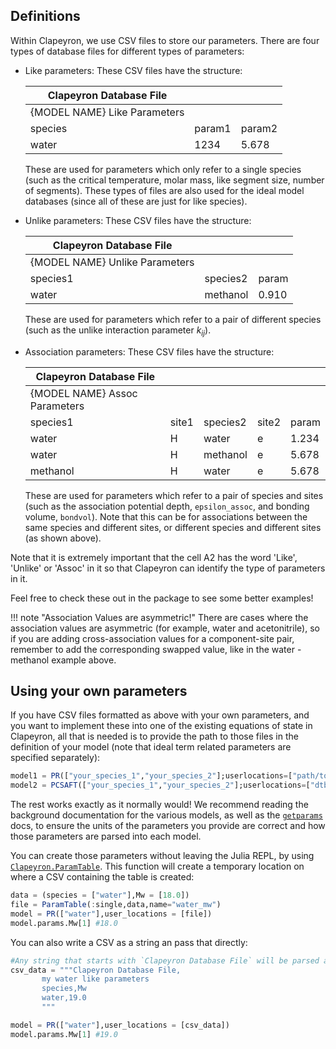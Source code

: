 ## Definitions

Within Clapeyron, we use CSV files to store our parameters. There are four types of database files for different types of parameters:

- Like parameters: These CSV files have the structure:

  | Clapeyron Database File      |        |        |
  | ---------------------------- | ------ | ------ |
  | {MODEL NAME} Like Parameters |        |        |
  | species                      | param1 | param2 |
  | water                        | 1234   | 5.678  |

  These are used for parameters which only refer to a single species (such as the critical temperature, molar mass, like segment size, number of segments). These types of files are also used for the ideal model databases (since all of these are just for like species).

- Unlike parameters: These CSV files have the structure:

  | Clapeyron Database File        |          |       |
  | ------------------------------ | -------- | ----- |
  | {MODEL NAME} Unlike Parameters |          |       |
  | species1                       | species2 | param |
  | water                          | methanol | 0.910 |

  These are used for parameters which refer to a pair of different species (such as the unlike interaction parameter $k_{ij}$).

- Association parameters: These CSV files have the structure:

  | Clapeyron Database File       |       |          |       |       |
  | ----------------------------- | ----- | -------- | ----- | ----- |
  | {MODEL NAME} Assoc Parameters |       |          |       |       |
  | species1                      | site1 | species2 | site2 | param |
  | water                         | H     | water    | e     | 1.234 |
  | water                         | H     | methanol | e     | 5.678 |
  | methanol                      | H     | water    | e     | 5.678 |

  These are used for parameters which refer to a pair of species and sites (such as the association potential depth, `epsilon_assoc`, and bonding volume, `bondvol`). Note that this can be for associations between the same species and different sites, or different species and different sites (as shown above).

Note that it is extremely important that the cell A2 has the word 'Like', 'Unlike' or 'Assoc' in it so that Clapeyron can identify the type of parameters in it.

Feel free to check these out in the package to see some better examples!

!!! note "Association Values are asymmetric!"
    There are cases where the association values are asymmetric (for example, water and acetonitrile), so if you are adding cross-association values for a component-site pair, remember to add the corresponding swapped value, like in the water - methanol example above.

## Using your own parameters

If you have CSV files formatted as above with your own parameters, and you want to implement these into one of the existing equations of state in Clapeyron, all that is needed is to provide the path to those files in the definition of your model (note that ideal term related parameters are specified separately):

```julia
model1 = PR(["your_species_1","your_species_2"];userlocations=["path/to/your/database/"], ideal_userlocations=["path/to/your/ideal_database"])
model2 = PCSAFT(["your_species_1","your_species_2"];userlocations=["dtb_like","dtb_unlike","dtb_assoc"],ideal_userlocations=["dtb_ideal"])
```

The rest works exactly as it normally would! We recommend reading the background documentation for the various models, as well as the [`getparams`](@ref) docs, to ensure the units of the parameters you provide are correct and how those parameters are parsed into each model.

You can create those parameters without leaving the Julia REPL, by using [`Clapeyron.ParamTable`](@ref). This function will create a temporary location on where a CSV containing the table is created:

```julia
data = (species = ["water"],Mw = [18.0])
file = ParamTable(:single,data,name="water_mw")
model = PR(["water"],user_locations = [file])
model.params.Mw[1] #18.0
```

You can also write a CSV as a string an pass that directly:

```julia
#Any string that starts with `Clapeyron Database File` will be parsed as a CSV file directly.
csv_data = """Clapeyron Database File,
       my water like parameters
       species,Mw
       water,19.0
       """

model = PR(["water"],user_locations = [csv_data])
model.params.Mw[1] #19.0
```
